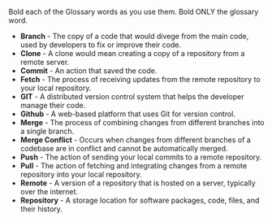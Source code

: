 Bold each of the Glossary words as you use them.  Bold ONLY the glossary word.
<ul>
<li><strong>Branch</strong> - The copy of a code that would divege from the main code, used by developers to fix or improve their code.</li>
  
<li><strong>Clone</strong> - A clone would mean creating a copy of a repository from a remote server.</li>

<li><strong>Commit</strong> - An action that saved the code.</li>

<li><strong>Fetch</strong> - The process of receiving updates from the remote repository to your local repository.</li>

<li><strong>GIT</strong> - A distributed version control system that helps the developer manage their code.</li>

<li><strong>Github</strong> - A web-based platform that uses Git for version control.</li>

<li><strong>Merge</strong> - The process of combining changes from different branches into a single branch.</li>

<li><strong>Merge Conflict</strong> - Occurs when changes from different branches of a codebase are in conflict and cannot be automatically merged.</li>

<li><strong>Push</strong> - The action of sending your local commits to a remote repository.</li>

<li><strong>Pull</strong> - The action of fetching and integrating changes from a remote repository into your local repository.</li>

<li><strong>Remote</strong> - A version of a repository that is hosted on a server, typically over the internet.</li>

<li><strong>Repository</strong> - A storage location for software packages, code, files, and their history.</li>
</ul>
